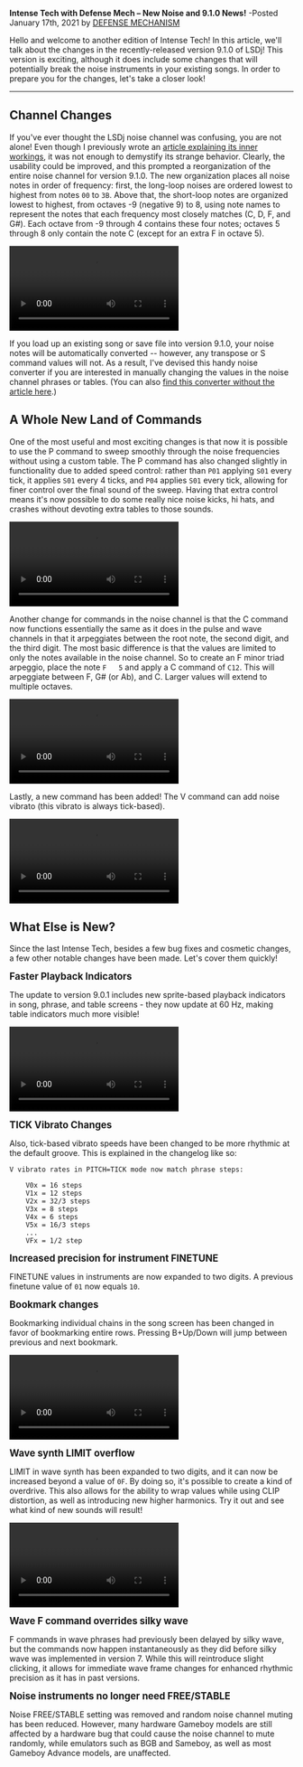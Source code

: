 **Intense Tech with Defense Mech – New Noise and 9.1.0 News!**
-Posted January 17th, 2021 by [DEFENSE MECHANISM](https://defensemech.com)

Hello and welcome to another edition of Intense Tech! In this article, we'll talk about the changes 
in the recently-released version 9.1.0 of LSDj! This version is exciting, although it does include 
some changes that will potentially break the noise instruments in your existing songs. In order to 
prepare you for the changes, let's take a closer look!

---------------
Channel Changes
---------------

If you've ever thought the LSDj noise channel was confusing, you are not alone! Even though I 
previously wrote an [article explaining its inner 
workings](https://defensemech.com/intense-tech/en/17-the-joys-of-noise.md.html), it was not enough 
to demystify its strange behavior.  Clearly, the usability could be improved, and this prompted a 
reorganization of the entire noise channel for version 9.1.0. The new organization places all noise 
notes in order of frequency: first, the long-loop noises are ordered lowest to highest from notes 
`00` to `3B`.  Above that, the short-loop notes are organized lowest to highest, from octaves -9 
(negative 9) to 8, using note names to represent the notes that each frequency most closely matches 
(C, D, F, and G#). Each octave from -9 through 4 contains these four notes; octaves 5 through 8 only 
contain the note C (except for an extra F in octave 5).

![The noise channel uses notes again, but this time they are **actual 
notes!**](../media/noisenotes-1610903754.mp4)

If you load up an existing song or save file into version 9.1.0, your noise notes will be 
automatically converted -- however, any transpose or S command values will not. As a result, I've 
devised this handy noise converter if you are interested in manually changing the values in the 
noise channel phrases or tables. (You can also [find this converter without the article 
here](https://defensem3ch.github.io/noise-convert).)

A Whole New Land of Commands
----------------------------

One of the most useful and most exciting changes is that now it is possible to use the P command to 
sweep smoothly through the noise frequencies without using a custom table. The P command has also 
changed slightly in functionality due to added speed control: rather than `P01` applying `S01` every 
tick, it applies `S01` every 4 ticks, and `P04` applies `S01` every tick, allowing for finer control 
over the final sound of the sweep. Having that extra control means it's now possible to do some 
really nice noise kicks, hi hats, and crashes without devoting extra tables to those sounds.

![Here is an example phrase demonstrating a kick, hi hat, and crash with the same 
instrument.](../media/noise-1610903555.mp4)

Another change for commands in the noise channel is that the C command now functions essentially the 
same as it does in the pulse and wave channels in that it arpeggiates between the root note, the 
second digit, and the third digit. The most basic difference is that the values are limited to only 
the notes available in the noise channel. So to create an F minor triad arpeggio, place the note `F  
5` and apply a C command of `C12`. This will arpeggiate between F, G# (or Ab), and C. Larger values 
will extend to multiple octaves.

![An example of arps with C command](../media/noisearps-1610903924.mp4)

Lastly, a new command has been added! The V command can add noise vibrato (this vibrato is always 
tick-based).

![Vibrato can range from subtle to extreme at high values!](../media/noisevib-1610904078.mp4)

What Else is New?
-----------------

Since the last Intense Tech, besides a few bug fixes and cosmetic changes, a few other notable 
changes have been made. Let's cover them quickly!

<big>**Faster Playback Indicators**</big>

The update to version 9.0.1 includes new sprite-based playback indicators in song, phrase, and table 
screens - they now update at 60 Hz, making table indicators much more visible!

![Epic table view!](../media/table-1610904442.mp4)

<big>**TICK Vibrato Changes**</big>

Also, tick-based vibrato speeds have been changed to be more rhythmic at the default groove. This is 
explained in the changelog like so:

```none
V vibrato rates in PITCH=TICK mode now match phrase steps:

    V0x = 16 steps
    V1x = 12 steps
    V2x = 32/3 steps
    V3x = 8 steps
    V4x = 6 steps
    V5x = 16/3 steps
    ...
    VFx = 1/2 step
```

<big>**Increased precision for instrument FINETUNE**</big>

FINETUNE values in instruments are now expanded to two digits. A previous finetune value of `01` now 
equals `10`.

<big>**Bookmark changes**</big>

Bookmarking individual chains in the song screen has been changed in favor of bookmarking entire
rows. Pressing B+Up/Down will jump between previous and next bookmark.

![Jumping between bookmarks](../media/bookmarks-1610904841.mp4)

<big>**Wave synth LIMIT overflow**</big>

LIMIT in wave synth has been expanded to two digits, and it can now be increased beyond a value of 
`0F`. By doing so, it's possible to create a kind of overdrive.  This also allows for the ability to 
wrap values while using CLIP distortion, as well as introducing new higher harmonics. Try it out and 
see what kind of new sounds will result!

![Increasing LIMIT beyond `0F`](../media/limit-1610904715.mp4)

<big>**Wave F command overrides silky wave**</big>

F commands in wave phrases had previously been delayed by silky wave, but the commands now happen 
instantaneously as they did before silky wave was implemented in version 7. While this will 
reintroduce slight clicking, it allows for immediate wave frame changes for enhanced rhythmic 
precision as it has in past versions.

<big>**Noise instruments no longer need FREE/STABLE**</big>

Noise FREE/STABLE setting was removed and random noise channel muting has been reduced. However, 
many hardware Gameboy models are still affected by a hardware bug that could cause the noise channel 
to mute randomly, while emulators such as BGB and Sameboy, as well as most Gameboy Advance models, 
are unaffected.
